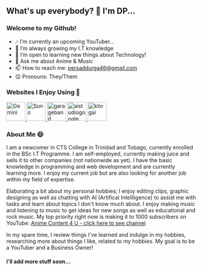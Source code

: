 ## What's up everybody? 👋 I'm DP...
### Welcome to my Github!


- 🎶 I’m currently an upcoming YouTuber...
- 📕 I’m always growing my I.T knowledge
- 🙌 I’m open to learning new things about Technology!
- 💬 Ask me about Anime & Music
- 📫 How to reach me: persaddurga46@gmail.com
- 😉 Pronouns: They/Them


### Websites I Enjoy Using 🙂

<p align="left"><a href="https://gemini.google.com/" target="_blank"><img src="https://github.com/devicons/devicon/blob/master/icons/gemini/gemini-orginal.svg" alt="Gemini" width="50" height="50"/> </a> <a href="https://www.suno.com" target="_blank"><img src="https://github.com/devicons/devicon/blob/master/icons/suno/suno.com-original.svg" alt="Suno" width="50" height="50"/> </a> <a href="https://garagebandonpc-orginal.com" target="_blank"> <img src="https://github.com/devicons/devicon/blob/master/icons/garagebandonpc/garagebandonpc.svg" alt="garageband" width="50" height="50"/> </a> <a href="https://aistudio.google.com" target="_blank"> <img src="https://github.com/devicons/devicon/blob/master/icons/aistudio.google/aistudio.google-original.svg" alt="aistudiogoogle" width="50" height="50"/> </a> <a href="https://app.klingai.com" target="_blank"> <img src="https://github.com/devicons/devicon/blob/master/icons/klingai/klingai-original.svg" alt="klingai" width="50" height="50"/> </a> 
</p>


### About Me 😄
I am a newcomer in CTS College in Trinidad and Tobago, currently enrolled in the BSc I.T Programme. I am self-employed, currently making juice and sells it to other companies (not nationwide as yet). I have the basic knowledge in programming and web development and are currently learning more. I enjoy my current job but are also looking for another job within my field of expertise.

Elaborating a bit about my personal hobbies; I enjoy editing clips, graphic designing as well as chatting with AI (Artifical Intellligence) to assist me with tasks and learn about topics I don't know much about. I enjoy making music and listening to music to get ideas for new songs as well as educational and rock music. My top priority right now is making it to 1000 subscribers on YouTube: [Anime Content 4 U - click here to see channel](https://youtube.com/@animecontent4u18?si=nQgN6GwVQ8QnZVhi) 

In my spare time, I review things I've learned and indulge in my hobbies, researching more about things I like, related to my hobbies. My goal is to be a YouTuber and a Business Owner!

#### I'll add more stuff soon...

